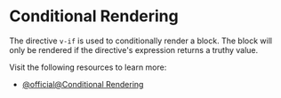 # Conditional Rendering

The directive `v-if` is used to conditionally render a block. The block will only be rendered if the directive's expression returns a truthy value.

Visit the following resources to learn more:

- [@official@Conditional Rendering](https://vuejs.org/guide/essentials/conditional.html)
